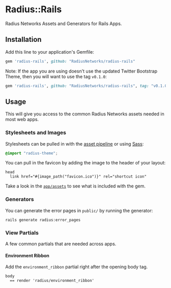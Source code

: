 # Radius::Rails

Radius Networks Assets and Generators for Rails Apps.

## Installation

Add this line to your application's Gemfile:

```ruby
gem 'radius-rails', github: "RadiusNetworks/radius-rails"

```

Note: If the app you are using doesn't use the updated Twitter Bootstrap Theme, then you will want to use the tag `v0.1.0`:

```ruby
gem 'radius-rails', github: "RadiusNetworks/radius-rails", tag: "v0.1.0"
```

## Usage

This will give you access to the common Radius Networks assets needed in most web apps.

### Stylesheets and Images

Stylesheets can be pulled in with the [asset pipeline](http://guides.rubyonrails.org/asset_pipeline.html) or using [Sass](http://sass-lang.com/):

```scss
@import "radius-theme";
```

You can pull in the favicon by adding the image to the header of your layout:

```slim
head
  link href="#{image_path("favicon.ico")}" rel="shortcut icon"
```

Take a look in the [`app/assets`](app/assets) to see what is included with the gem.

### Generators

You can generate the error pages in `public/` by running the generator:

```
rails generate radius:error_pages
```

### View Partials

A few common partials that are needed across apps.

#### Environment Ribbon

Add the `environment_ribbon` partial right after the opening body tag.

```slim
body
  == render 'radius/environment_ribbon'
```
